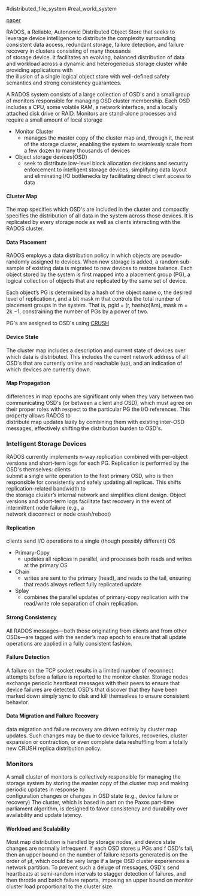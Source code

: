 #distributed_file_system #real_world_system

[paper](https://ceph.com/assets/pdfs/weil-rados-pdsw07.pdf)

RADOS, a Reliable, Autonomic Distributed Object Store that seeks to leverage device intelligence to distribute the complexity surrounding consistent data access, redundant storage, failure detection, and failure recovery in clusters consisting of many thousands  
of storage device. It facilitates an evolving, balanced distribution of data and workload across a dynamic and heterogeneous storage cluster while providing applications with  
the illusion of a single logical object store with well-defined safety semantics and strong consistency guarantees.

A RADOS system consists of a large collection of OSD's and a small group of monitors responsible for managing OSD cluster membership. Each OSD includes a CPU, some volatile RAM, a network interface, and a locally attached disk drive or RAID. Monitors are stand-alone processes and require a small amount of local storage

- Monitor Cluster
	- manages the master copy of the cluster map and, through it, the rest of the storage cluster, enabling the system to seamlessly scale from a few dozen to many thousands of devices
- Object storage devices(OSD) 
	- seek to distribute low-level block allocation decisions and security enforcement to intelligent storage devices, simplifying data layout and eliminating I/O bottlenecks by facilitating direct client access to data

#### Cluster Map
The map specifies which OSD's are included in the cluster and compactly specifies the distribution of all data in the system across those devices. It is replicated by every storage node as well as clients interacting with the RADOS cluster.

#### Data Placement
RADOS employs a data distribution policy in which objects are pseudo-randomly assigned to devices. When new storage is added, a random sub-sample of existing data is migrated to new devices to restore balance.
Each object stored by the system is first mapped into a placement group (PG), a logical collection of objects that are replicated by the same set of device.

Each object’s PG is determined by a hash of the object name o, the desired level of replication r, and a bit mask m that controls the total number of placement groups in the system. That is, pgid = (r, hash(o)&m), mask m = 2k −1, constraining the number of PGs by a power of two.

PG's are assigned to OSD's using [CRUSH](https://ceph.com/assets/pdfs/weil-crush-sc06.pdf)

#### Device State
The cluster map includes a description and current state of devices over which data is distributed. This includes the current network address of all OSD's that are currently online and reachable (up), and an indication of which devices are currently down.

#### Map Propagation
differences in map epochs are significant only when they vary between two communicating OSD's (or between a client and OSD), which must agree on their proper roles with respect to the particular PG the I/O references. This property allows RADOS to  
distribute map updates lazily by combining them with existing inter-OSD messages, effectively shifting the distribution burden to OSD's.

### Intelligent Storage Devices
RADOS currently implements n-way replication combined with per-object versions and short-term logs for each PG. Replication is performed by the OSD's themselves: clients  
submit a single write operation to the first primary OSD, who is then responsible for consistently and safely updating all replicas. This shifts replication-related bandwidth to  
the storage cluster’s internal network and simplifies client design. Object versions and short-term logs facilitate fast recovery in the event of intermittent node failure (e.g., a  
network disconnect or node crash/reboot)

#### Replication
clients send I/O operations to a single (though possibly different) OS
- Primary-Copy
	- updates all replicas in parallel, and processes both reads and writes at the primary OS
- Chain
	- writes are sent to the primary (head), and reads to the tail, ensuring that reads always reflect fully replicated update
- Splay
	- combines the parallel updates of primary-copy replication with the read/write role separation of chain replication.

#### Strong Consistency
All RADOS messages—both those originating from clients and from other OSDs—are tagged with the sender’s map epoch to ensure that all update operations are applied in a fully consistent fashion.

#### Failure Detection
A failure on the TCP socket results in a limited number of reconnect attempts before a failure is reported to the monitor cluster. Storage nodes exchange periodic heartbeat messages with their peers to ensure that device failures are detected. OSD's that discover that they have been marked down simply sync to disk and kill themselves to ensure consistent behavior.

#### Data Migration and Failure Recovery
data migration and failure recovery are driven entirely by cluster map updates. Such changes may be due to device failures, recoveries, cluster expansion or contraction, or even complete data reshuffling from a totally new CRUSH replica distribution policy.

### Monitors
A small cluster of monitors is collectively responsible for managing the storage system by storing the master copy of the cluster map and making periodic updates in response to  
configuration changes or changes in OSD state (e.g., device failure or recovery)
The cluster, which is based in part on the Paxos part-time parliament algorithm, is designed to favor consistency and durability over availability and update latency.

#### Workload and Scalability
Most map distribution is handled by storage nodes, and device state changes are normally infrequent.
If each OSD stores μ PGs and f OSD's fail, then an upper bound on the number of failure reports generated is on the order of μf, which could be very large if a large OSD cluster experiences a network partition. To prevent such a deluge of messages, OSD's send heartbeats at semi-random intervals to stagger detection of failures, and then throttle and batch failure reports, imposing an upper bound on monitor cluster load proportional to the cluster size.